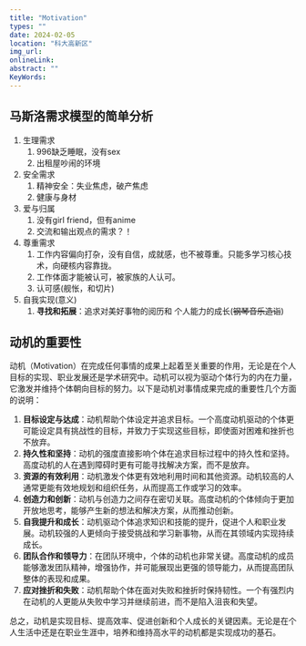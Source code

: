 ```yaml
---
title: "Motivation"
types: ""
date: 2024-02-05
location: "科大高新区"
img_url: 
onlineLink: 
abstract: ""
KeyWords:
---
```


## 马斯洛需求模型的简单分析

1. 生理需求
   1. 996缺乏睡眠，没有sex
   2. 出租屋吵闹的环境
2. 安全需求
   1. 精神安全：失业焦虑，破产焦虑
   2. 健康与身材
3. 爱与归属
   1. 没有girl friend，但有anime
   2. 交流和输出观点的需求？！
4. 尊重需求
   1. 工作内容偏向打杂，没有自信，成就感，也不被尊重。只能多学习核心技术，向硬核内容靠拢。
   2. 工作体面才能被认可，被家族的人认可。
   3. 认可感(舰怅，和切片)
5. 自我实现(意义)
   1. **寻找和拓展**：追求对美好事物的阅历和 个人能力的成长(~~钢琴音乐造诣~~)


## 动机的重要性

动机（Motivation）在完成任何事情的成果上起着至关重要的作用，无论是在个人目标的实现、职业发展还是学术研究中。动机可以视为驱动个体行为的内在力量，它激发并维持个体朝向目标的努力。以下是动机对事情成果完成的重要性几个方面的说明：

1. **目标设定与达成**：动机帮助个体设定并追求目标。一个高度动机驱动的个体更可能设定具有挑战性的目标，并致力于实现这些目标，即使面对困难和挫折也不放弃。
2. **持久性和坚持**：动机的强度直接影响个体在追求目标过程中的持久性和坚持。高度动机的人在遇到障碍时更有可能寻找解决方案，而不是放弃。
3. **资源的有效利用**：动机激发个体更有效地利用时间和其他资源。动机较高的人通常更能有效地规划和组织任务，从而提高工作或学习的效率。
4. **创造力和创新**：动机与创造力之间存在密切关联。高度动机的个体倾向于更加开放地思考，能够产生新的想法和解决方案，从而推动创新。
5. **自我提升和成长**：动机驱动个体追求知识和技能的提升，促进个人和职业发展。动机较强的人更倾向于接受挑战和学习新事物，从而在其领域内实现持续成长。
6. **团队合作和领导力**：在团队环境中，个体的动机也非常关键。高度动机的成员能够激发团队精神，增强协作，并可能展现出更强的领导能力，从而提高团队整体的表现和成果。
7. **应对挫折和失败**：动机帮助个体在面对失败和挫折时保持韧性。一个有强烈内在动机的人更能从失败中学习并继续前进，而不是陷入沮丧和失望。

总之，动机是实现目标、提高效率、促进创新和个人成长的关键因素。无论是在个人生活中还是在职业生涯中，培养和维持高水平的动机都是实现成功的基石。